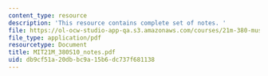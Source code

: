```yaml
---
content_type: resource
description: 'This resource contains complete set of notes. '
file: https://ol-ocw-studio-app-qa.s3.amazonaws.com/courses/21m-380-music-and-technology-algorithmic-and-generative-music-spring-2010/db9cf51a20dbbc9a15b6dc737f681138_MIT21M_380S10_notes.pdf
file_type: application/pdf
resourcetype: Document
title: MIT21M_380S10_notes.pdf
uid: db9cf51a-20db-bc9a-15b6-dc737f681138
---
```

